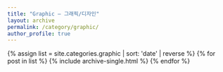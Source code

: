 ```yaml
---
title: "Graphic — 그래픽/디자인"
layout: archive
permalink: /category/graphic/
author_profile: true
---
```


{% assign list = site.categories.graphic | sort: 'date' | reverse %}
{% for post in list %}
  {% include archive-single.html %}
{% endfor %}
